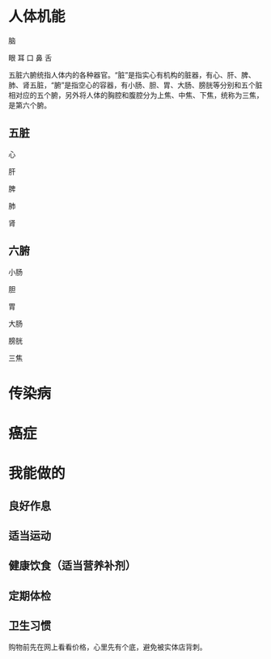 # 人体机能

脑

眼
耳
口
鼻
舌


五脏六腑统指人体内的各种器官。“脏”是指实心有机构的脏器，有心、肝、脾、肺、肾五脏，“腑”是指空心的容器，有小肠、胆、胃、大肠、膀胱等分别和五个脏相对应的五个腑，另外将人体的胸腔和腹腔分为上焦、中焦、下焦，统称为三焦，是第六个腑。

## 五脏
心


肝

脾

肺

肾

## 六腑
小肠

胆

胃

大肠

膀胱

三焦

# 传染病

# 癌症

# 我能做的
## 良好作息

## 适当运动

## 健康饮食（适当营养补剂）

## 定期体检

## 卫生习惯

购物前先在网上看看价格，心里先有个底，避免被实体店背刺。


